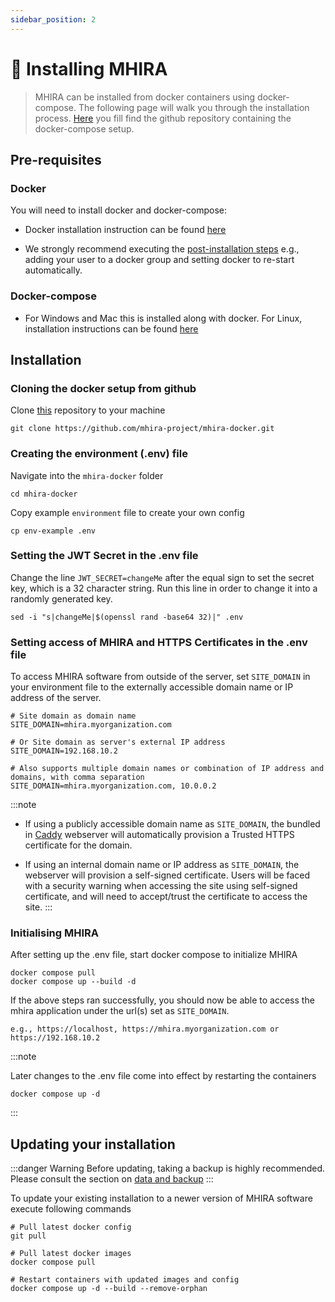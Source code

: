 ```yaml
---
sidebar_position: 2
---
```



# 🐳 Installing MHIRA 

> MHIRA can be installed from docker containers using docker-compose. 
> The following page will walk you through the installation process.
> [Here](https://github.com/mhira-project/mhira-docker) you fill find the github repository containing the docker-compose setup. 

## Pre-requisites

### Docker

You will need to install docker and docker-compose:

* Docker installation instruction can be found [here](https://docs.docker.com/engine/install/)

* We strongly recommend executing the [post-installation steps](https://docs.docker.com/engine/install/linux-postinstall/) e.g., adding your user to a docker group and setting docker to re-start automatically. 

### Docker-compose

* For Windows and Mac this is installed along with docker. For Linux, installation instructions can be found [here](https://docs.docker.com/compose/install/)

## Installation

### Cloning the docker setup from github

Clone [this](https://github.com/mhira-project/mhira-docker) repository to your machine

    git clone https://github.com/mhira-project/mhira-docker.git

### Creating the environment (.env) file 


Navigate into the `mhira-docker` folder

    cd mhira-docker

Copy example `environment` file to create your own config

    cp env-example .env

### Setting the JWT Secret in the .env file

Change the line `JWT_SECRET=changeMe` after the equal sign to set the secret key, which is a 32 character string. Run this line in order to change it into a randomly generated key.

    sed -i "s|changeMe|$(openssl rand -base64 32)|" .env

### Setting access of MHIRA and HTTPS Certificates in the .env file

To access MHIRA software from outside of the server, set `SITE_DOMAIN` in your environment file to the externally accessible domain name or IP address of the server.

    # Site domain as domain name
    SITE_DOMAIN=mhira.myorganization.com

    # Or Site domain as server's external IP address
    SITE_DOMAIN=192.168.10.2

    # Also supports multiple domain names or combination of IP address and domains, with comma separation
    SITE_DOMAIN=mhira.myorganization.com, 10.0.0.2

:::note
- If using a publicly accessible domain name as `SITE_DOMAIN`, the bundled in [Caddy](https://caddyserver.com/) webserver will automatically provision a Trusted HTTPS certificate for the domain.

- If using an internal domain name or IP address as `SITE_DOMAIN`, the webserver will provision a self-signed certificate. Users will be faced with a security warning when accessing the site using self-signed certificate, and will need to accept/trust the certificate to access the site.
:::

### Initialising MHIRA

After setting up the .env file, start docker compose to initialize MHIRA

    docker compose pull
    docker compose up --build -d

If the above steps ran successfully, you should now be able to access the mhira application under the url(s) set as `SITE_DOMAIN`.

    e.g., https://localhost, https://mhira.myorganization.com or https://192.168.10.2

:::note

Later changes to the .env file come into effect by restarting the containers 

    docker compose up -d

:::


## Updating your installation

:::danger Warning
Before updating, taking a backup is highly recommended. 
Please consult the section on [data and backup](data-and-backup)
:::    


To update your existing installation to a newer version of MHIRA software execute following commands

    # Pull latest docker config
    git pull 

    # Pull latest docker images
    docker compose pull  

    # Restart containers with updated images and config   
    docker compose up -d --build --remove-orphan